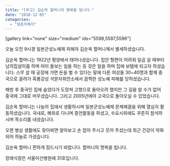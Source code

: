 ```yaml
---
title: "[부고] 김순옥 할머니의 명복을 빕니다."
date: "2018-12-05"
categories: 
  - "생존자복지"
---
```


\[gallery link="none" size="medium" ids="5598,5597,5596"\]

오늘 오전 9시경 일본군성노예제 피해자 김순옥 할머니께서 별세하셨습니다.

김순옥 할머니는 1922년 평양에서 태어나셨습니다. 집안 형편이 어려워 일곱 살 때부터 남의집살이를 하며 아이 돌보는 일을 하는 등 갖은 일을 하며 집에 보탬에 되고자 하셨습니다. 스무 살 때 공장에 가면 돈을 벌 수 있다는 말에 다른 여성들 30~40명과 함께 중국으로 끌려가 흑룡강성 석문자위안소에서 끔찍한 성노예 피해를 당하셨습니다.

해방 후 중국인 집에 숨었다가 도망쳐 고향으로 돌아오려 했지만 그 길을 알 수가 없어 중국에 그대로 머무셨습니다. 그리고 2005년에야 고국으로 돌아오실 수 있었습니다.

김순옥 할머니는 나눔의 집에서 생활하시며 일본군성노예제 문제해결을 위해 열심히 활동하셨습니다. 국내로, 해외로 다니며 증언활동을 하셨고, 수요시위에도 꾸준히 참석하시며 목소리를 내셨습니다.

오랜 병상 생활에도 찾아뵈면 알아보고 손 잡아 주시고 웃어 주셨는데 최근 건강이 악화되어 하늘로 가셨습니다.

김순옥 할머니 편하게 잠드시기 바랍니다. 할머니의 명복을 빕니다.

장례식장은 서울아산병원에 31호입니다.
